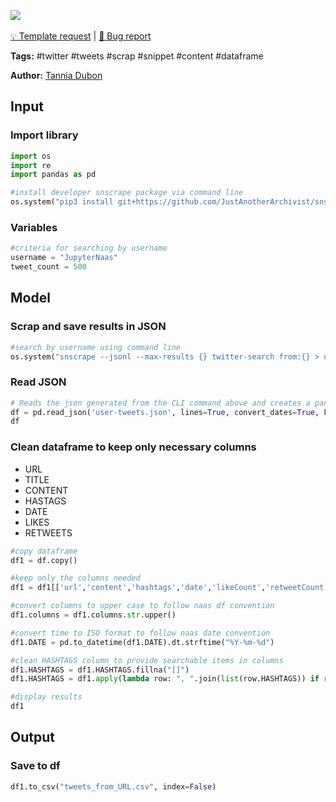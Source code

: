 <a href="https://app.naas.ai/user-redirect/naas/downloader?url=https://raw.githubusercontent.com/jupyter-naas/awesome-notebooks/master/Twitter/Twitter_Get_tweets_stats_from_profile.ipynb" target="_parent"><img src="https://naasai-public.s3.eu-west-3.amazonaws.com/open_in_naas.svg"/></a><br><br><a href="https://github.com/jupyter-naas/awesome-notebooks/issues/new?assignees=&labels=&template=template-request.md&title=Tool+-+Action+of+the+notebook+">💡 Template request</a> | <a href="https://github.com/jupyter-naas/awesome-notebooks/issues/new?assignees=&labels=bug&template=bug_report.md&title=Twitter+-+Get+tweets+stats+from+profile:+Error+short+description">🚨 Bug report</a>

**Tags:** #twitter #tweets #scrap #snippet #content #dataframe

**Author:** [Tannia Dubon](https://www.linkedin.com/in/tanniadubon/)

## Input

### Import library


```python
import os
import re
import pandas as pd
```


```python
#install developer snscrape package via command line
os.system("pip3 install git+https://github.com/JustAnotherArchivist/snscrape.git")
```

### Variables


```python
#criteria for searching by username
username = "JupyterNaas"
tweet_count = 500
```

## Model 

### Scrap and save results in JSON 


```python
#search by username using command line
os.system("snscrape --jsonl --max-results {} twitter-search from:{} > user-tweets.json".format(tweet_count, username))
```

###  Read JSON


```python
# Reads the json generated from the CLI command above and creates a pandas dataframe
df = pd.read_json('user-tweets.json', lines=True, convert_dates=True, keep_default_dates=True)
df
```

### Clean dataframe to keep only necessary columns

- URL
- TITLE
- CONTENT
- HASTAGS
- DATE
- LIKES
- RETWEETS


```python
#copy dataframe 
df1 = df.copy()

#keep only the columns needed
df1 = df1[['url','content','hashtags','date','likeCount','retweetCount']]

#convert columns to upper case to follow naas df convention
df1.columns = df1.columns.str.upper()

#convert time to ISO format to follow naas date convention
df1.DATE = pd.to_datetime(df1.DATE).dt.strftime("%Y-%m-%d")

#clean HASHTAGS column to provide searchable items in columns
df1.HASHTAGS = df1.HASHTAGS.fillna("[]")
df1.HASHTAGS = df1.apply(lambda row: ", ".join(list(row.HASHTAGS)) if row.HASHTAGS != '[]' else "", axis=1)

#display results
df1
```

## Output

### Save to df


```python
df1.to_csv("tweets_from_URL.csv", index=False)
```
